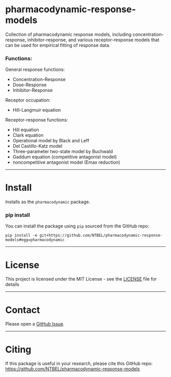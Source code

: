 # pharmacodynamic-response-models

Collection of pharmacodynamic response models, including concentration-response, inhibitor-response, and various receptor-response models that can be used for
empirical fitting of response data.

### Functions:

General response functions:
  * Concentration-Response
  * Dose-Response
  * Inhibitor-Response

Receptor occupation:
  * Hill-Langmuir equation

Receptor-response functions:
  * Hill equation
  * Clark equation
  * Operational model by Black and Leff
  * Del Castillo-Katz model
  * Three-parameter two-state model by Buchwald
  * Gaddum equation (competitive antagonist model)
  * noncompetitive antagonist model (Emax reduction)

------

# Install

Installs as the `pharmacodynamic` package.

### pip install
You can install the package using `pip` sourced from the GitHub repo:
```
pip install -e git+https://github.com/NTBEL/pharmacodynamic-response-models#egg=pharmacodynamic
```

------

# License

This project is licensed under the MIT License - see the [LICENSE](LICENSE) file for details

------

# Contact

Please open a [GitHub Issue](https://github.com/NTBEL/pharmacodynamic-response-models/issues).

------

# Citing

If this package is useful in your research, please cite this GitHub repo: https://github.com/NTBEL/pharmacodynamic-response-models
